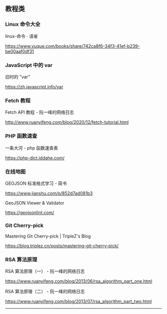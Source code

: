 ## 教程类

### Linux 命令大全

<p>linux-命令 · 语雀</p><p><a href="https://www.yuque.com/books/share/742ca8f6-34f3-41ef-b239-be00aaf0df31" target="_blank" title="linux-命令 · 语雀">https://www.yuque.com/books/share/742ca8f6-34f3-41ef-b239-be00aaf0df31</a></p>

### JavaScript 中的 var

<p>旧时的 "var"</p><p><a href="https://zh.javascript.info/var" target="_blank" title="旧时的 "var"">https://zh.javascript.info/var</a></p>

### Fetch 教程

<p>Fetch API 教程 - 阮一峰的网络日志</p><p><a href="http://www.ruanyifeng.com/blog/2020/12/fetch-tutorial.html" target="_blank" title="Fetch API 教程 - 阮一峰的网络日志">http://www.ruanyifeng.com/blog/2020/12/fetch-tutorial.html</a></p>

### PHP 函数速查

<p>一条大河 - php 函数速查表</p><p><a href="https://php-dict.iddahe.com/" target="_blank" title="一条大河 - php 函数速查表">https://php-dict.iddahe.com/</a></p>

### 在线地图

<p>GEOJSON 标准格式学习 - 简书</p><p><a href="https://www.jianshu.com/p/852d7ad081b3" target="_blank" title="GEOJSON 标准格式学习 - 简书">https://www.jianshu.com/p/852d7ad081b3</a></p>

<p>GeoJSON Viewer & Validator</p><p><a href="https://geojsonlint.com/" target="_blank" title="GeoJSON Viewer & Validator">https://geojsonlint.com/</a></p>

### Git Cherry-pick

<p>Mastering Git Cherry-pick | TripleZ's Blog</p><p><a href="https://blog.triplez.cn/posts/mastering-git-cherry-pick/" target="_blank" title="Mastering Git Cherry-pick | TripleZ's Blog">https://blog.triplez.cn/posts/mastering-git-cherry-pick/</a></p>

### RSA 算法原理

<p>RSA 算法原理（一） - 阮一峰的网络日志</p><p><a href="https://www.ruanyifeng.com/blog/2013/06/rsa_algorithm_part_one.html" target="_blank" title="RSA 算法原理（一） - 阮一峰的网络日志">https://www.ruanyifeng.com/blog/2013/06/rsa_algorithm_part_one.html</a></p>

<p>RSA 算法原理（二） - 阮一峰的网络日志</p><p><a href="https://www.ruanyifeng.com/blog/2013/07/rsa_algorithm_part_two.html" target="_blank" title="RSA 算法原理（二） - 阮一峰的网络日志">https://www.ruanyifeng.com/blog/2013/07/rsa_algorithm_part_two.html</a></p>

-----

